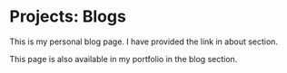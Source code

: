 # Projects: Blogs

This is my personal blog page. I have provided the link in about section. 

This page is also available in my portfolio in the blog section.
